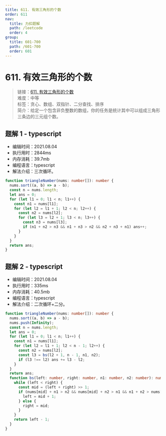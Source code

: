 ```yaml
---
title: 611. 有效三角形的个数
order: 611
nav:
  title: 力扣题解
  path: /leetcode
  order: 4
group:
  title: 601-700
  path: /601-700
  order: 601
---
```


# 611. 有效三角形的个数

> 链接：[611. 有效三角形的个数](https://leetcode-cn.com/problems/valid-triangle-number/)  
> 难度：中等  
> 标签：贪心、数组、双指针、二分查找、排序  
> 简介：给定一个包含非负整数的数组，你的任务是统计其中可以组成三角形三条边的三元组个数。

## 题解 1 - typescript

- 编辑时间：2021.08.04
- 执行用时：2844ms
- 内存消耗：39.7mb
- 编程语言：typescript
- 解法介绍：三次循环。

```typescript
function triangleNumber(nums: number[]): number {
  nums.sort((a, b) => a - b);
  const n = nums.length;
  let ans = 0;
  for (let l1 = 0; l1 < n; l1++) {
    const n1 = nums[l1];
    for (let l2 = l1 + 1; l2 < n; l2++) {
      const n2 = nums[l2];
      for (let l3 = l2 + 1; l3 < n; l3++) {
        const n3 = nums[l3];
        if (n1 + n2 > n3 && n1 + n3 > n2 && n2 + n3 + n1) ans++;
      }
    }
  }
  return ans;
}
```

## 题解 2 - typescript

- 编辑时间：2021.08.04
- 执行用时：335ms
- 内存消耗：40.5mb
- 编程语言：typescript
- 解法介绍：二次循环+二分。

```typescript
function triangleNumber(nums: number[]): number {
  nums.sort((a, b) => a - b);
  nums.push(Infinity);
  const n = nums.length;
  let ans = 0;
  for (let l1 = 0; l1 < n; l1++) {
    const n1 = nums[l1];
    for (let l2 = l1 + 1; l2 < n - 1; l2++) {
      const n2 = nums[l2];
      const l3 = bs(l2 + 1, n - 1, n1, n2);
      if (l3 !== l2) ans += l3 - l2;
    }
  }
  return ans;
  function bs(left: number, right: number, n1: number, n2: number): number {
    while (left < right) {
      const mid = (left + right) >> 1;
      if (nums[mid] + n1 > n2 && nums[mid] + n2 > n1 && n1 + n2 > nums[mid]) {
        left = mid + 1;
      } else {
        right = mid;
      }
    }
    return left - 1;
  }
}
```
